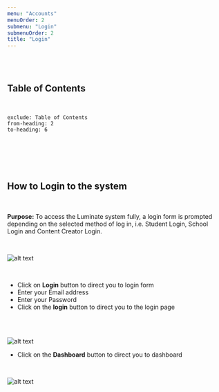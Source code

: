 ```yaml
---
menu: "Accounts"
menuOrder: 2
submenu: "Login"
submenuOrder: 2
title: "Login"
---
```


<br />
<br />

## Table of Contents

<br />

```toc
exclude: Table of Contents
from-heading: 2
to-heading: 6
```

<br />
<br />
<br />
<br />


## How to Login to the system

<br />

**Purpose:** To access the Luminate system fully, a login form is
      prompted depending on the selected method of log in, i.e. Student Login,
      School Login and Content Creator Login.


<br />

  ![alt text](/images/LoginForm.png "Title")

<br />

* Click on **Login** button to direct you to login form
* Enter your Email address
* Enter your Password
* Click on the **login** button to direct you to the login page

<br />
<br />



![alt text](/images/StudentPage.png "Title")

* Click on the **Dashboard** button to direct you to dashboard

<br />

 ![alt text](/images/StudentDashboard.png "Title")

<br />
<br />


